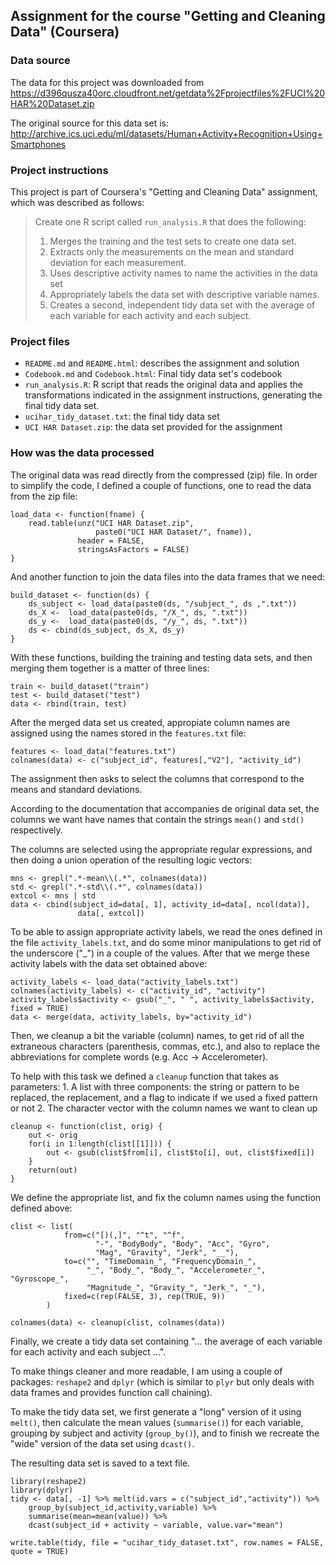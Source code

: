 ## Assignment for the course "Getting and Cleaning Data" (Coursera)

### Data source

The data for this project was downloaded from https://d396qusza40orc.cloudfront.net/getdata%2Fprojectfiles%2FUCI%20HAR%20Dataset.zip

The original source for this data set is: http://archive.ics.uci.edu/ml/datasets/Human+Activity+Recognition+Using+Smartphones

### Project instructions

This project is part of Coursera's "Getting and Cleaning Data"
assignment, which was described as follows:

> Create one R script called `run_analysis.R` that does the following:
>
> 1.  Merges the training and the test sets to create one data set.
> 2.  Extracts only the measurements on the mean and standard deviation for each measurement.
> 3.  Uses descriptive activity names to name the activities in the data set
> 4.  Appropriately labels the data set with descriptive variable names.
> 5.  Creates a second, independent tidy data set with the average of each variable for each activity and each subject.

### Project files

- `README.md` and `README.html`: describes the assignment and
  solution
- `Codebook.md` and `Codebook.html`: Final tidy data set's codebook
- `run_analysis.R`: R script that reads the original data and applies the
  transformations indicated in the assignment instructions, generating
  the final tidy data set.
- `ucihar_tidy_dataset.txt`: the final tidy data set
- `UCI HAR Dataset.zip`: the data set provided for the assignment

### How was the data processed

The original data was read directly from the compressed (zip) file. In
order to simplify the code, I defined a couple of functions, one to read the
data from the zip file:

~~~
load_data <- function(fname) {
    read.table(unz("UCI HAR Dataset.zip",
                   paste0("UCI HAR Dataset/", fname)),
               header = FALSE,
               stringsAsFactors = FALSE)
}
~~~

And another function to join the data files into the data frames that we need:

~~~
build_dataset <- function(ds) {
    ds_subject <- load_data(paste0(ds, "/subject_", ds ,".txt"))
    ds_X <-  load_data(paste0(ds, "/X_", ds, ".txt"))
    ds_y <-  load_data(paste0(ds, "/y_", ds, ".txt"))
    ds <- cbind(ds_subject, ds_X, ds_y)
}
~~~

With these functions, building the training and testing data sets, and
then merging them together is a matter of three lines:

~~~
train <- build_dataset("train")
test <- build_dataset("test")
data <- rbind(train, test)
~~~ 

After the merged data set us created, appropiate column names are
assigned using the names stored in the `features.txt` file:

~~~
features <- load_data("features.txt")
colnames(data) <- c("subject_id", features[,"V2"], "activity_id")
~~~

The assignment then asks to select the columns that correspond to the
means and standard deviations.

According to the documentation that accompanies de original data set,
the columns we want have names that contain the strings `mean()` and
`std()` respectively.

The columns are selected using the appropriate regular expressions, and
then doing a union operation of the resulting logic vectors:

~~~
mns <- grepl(".*-mean\\(.*", colnames(data))
std <- grepl(".*-std\\(.*", colnames(data))
extcol <- mns | std
data <- cbind(subject_id=data[, 1], activity_id=data[, ncol(data)],
               data[, extcol])
~~~

To be able to assign appropriate activity labels, we read the ones
defined in the file `activity_labels.txt`, and do some minor manipulations
to get rid of the underscore ("_") in a couple of the values. After
that we merge these activity labels with the data set obtained above:

~~~
activity_labels <- load_data("activity_labels.txt")
colnames(activity_labels) <- c("activity_id", "activity")
activity_labels$activity <- gsub("_", " ", activity_labels$activity, fixed = TRUE)
data <- merge(data, activity_labels, by="activity_id")
~~~

Then, we cleanup a bit the variable (column) names, to get rid of all
the extraneous characters (parenthesis, commas, etc.), and also to
replace the abbreviations for complete words (e.g. Acc -> Accelerometer).

To help with this task we defined a `cleanup` function that takes as
parameters:
    1. A list with three components: the string or pattern to be
       replaced, the replacement, and a flag to indicate if we used a
       fixed pattern or not
    2. The character vector with the column names we want to clean up

~~~
cleanup <- function(clist, orig) {
    out <- orig
    for(i in 1:length(clist[[1]])) {
        out <- gsub(clist$from[i], clist$to[i], out, clist$fixed[i])
    }
    return(out)
}
~~~

We define the appropriate list, and fix the column names using the
function defined above:

~~~
clist <- list(
            from=c("[)(,]", "^t", "^f",
                   "-", "BodyBody", "Body", "Acc", "Gyro",
                   "Mag", "Gravity", "Jerk", "__"),
            to=c("", "TimeDomain_", "FrequencyDomain_",
                 "_", "Body_", "Body_", "Accelerometer_", "Gyroscope_",
                 "Magnitude_", "Gravity_", "Jerk_", "_"),
            fixed=c(rep(FALSE, 3), rep(TRUE, 9))
        )

colnames(data) <- cleanup(clist, colnames(data))
~~~

Finally, we create a tidy data set containing "... the average of each
variable for each activity and each subject ...".

To make things cleaner and more readable, I am using a couple of
packages: `reshape2` and `dplyr` (which is similar to `plyr` but only
deals with data frames and provides function call chaining). 

To make the tidy data set, we first generate a "long" version of it
using `melt()`, then calculate the mean values (`summarise()`) for each
variable, grouping by subject and activity (`group_by()`), and to finish
we recreate the "wide" version of the data set using `dcast()`.

The resulting data set is saved to a text file.

~~~
library(reshape2)
library(dplyr)
tidy <- data[, -1] %>% melt(id.vars = c("subject_id","activity")) %>%
    group_by(subject_id,activity,variable) %>%
    summarise(mean=mean(value)) %>%
    dcast(subject_id + activity ~ variable, value.var="mean")

write.table(tidy, file = "ucihar_tidy_dataset.txt", row.names = FALSE, quote = TRUE)
~~~
